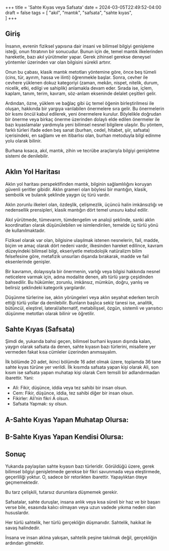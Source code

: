 +++
title = 'Sahte Kıyas veya Safsata'
date = 2024-03-05T22:49:52-04:00
draft = false
tags = [
    "akıl",
    "mantık",
    "safsata",
    "sahte kıyas",   
]
+++

## Giriş

İnsanın, evrenin fiziksel yapısına dair insani ve bilimsel bilgiyi genişleme isteği, onun fıtratının bir sonucudur. Bunun için de, temel mantık ilkelerinden hareketle, bazı akıl yürütmeler yapar. Gerek zihinsel gerekse deneysel yöntemler üzerinden var olan bilgisini sürekli artırır.

Onun bu çabası, klasik mantık metotları yöntemine göre, önce beş tümeli (cins, tür, ayırım, hassa ve ilinti) öğrenmekle başlar. Sonra, cevher ile cevhere yüklenen dokuz kategoriyi (zaman, mekân, nispet, nitelik, durum, nicelik, etki, edilgi ve sahiplik) anlamakla devam eder. Sırada ise, içlem, kaplam, tanım, terim, kavram, söz-anlam ekseninde delalet çeşitleri gelir.

Ardından, özne, yüklem ve bağlaç gibi üç temel öğenin birleştirilmesi ile oluşan, hakkında bir yargıya varılabilen önermelere sıra gelir. Bu önermelerin bir kısmı öncül kabul edilerek, yeni önermelere kurulur. Böylelikle doğrudan bir önerme veya birkaç önerme üzerinden dolaylı elde edilen önermeler ile bazı kıyaslamalar yardımıyla yeni bilimsel nesnel bilgilere ulaşılır. Bu yöntem, farklı türleri ifade eden beş sanat (burhan, cedel, hitabet, şiir, safsata) içerisindeki, en sağlamı ve en itibarlısı olan, burhan metoduyla bilgi edinme yolu olarak bilinir.

Burhana kısaca, akıl, mantık, zihin ve tecrübe araçlarıyla bilgiyi genişletme sistemi de denilebilir. 

## Aklın Yol Haritası

Aklın yol haritası perspektifinden mantık, bilginin sağlamlılığını koruyan güvenli şeritler gibidir. Aklın grameri olan böylesi bir mantığın, klasik, sembolik ve bulanık şeklinde yaygın üç türü vardır.

Aklın zorunlu ilkeleri olan, özdeşlik, çelişmezlik, üçüncü halin imkânsızlığı ve nedensellik prensipleri, klasik mantığın dört temel unsuru kabul edilir.

Akıl yürütmede, tümevarım, tümdengelim ve analoji şeklinde, sanki aklın koordinatları olarak düşünülebilen ve isimlendirilen, temelde üç türlü yönü de kullanılmaktadır.

Fiziksel olarak var olan, bilgisine ulaşılmak istenen nesnelerin, fail, madde, biçim ve amaç olarak dört nedeni vardır, ilkesinden hareket edilince, kavram düzeyindeki bilimsel bilgi, ekseriyetle metodolojik natüralizm bilim felsefesine göre, metafizik unsurları dışarıda bırakarak, madde ve fail eksenlerinde genişler.

Bir kavramın, dolayısıyla bir önermenin, varlığı veya bilgisi hakkında nesnel neticelere varmak için, adına modalite denen, altı türlü yargı çeşidinden bahsedilir. Bu hükümler, zorunlu, imkânsız, mümkün, doğru, yanlış ve belirsiz şeklindeki kategorik yargılardır.

Düşünme türlerine ise, aklın yörüngeleri veya aklın seyahat ederken tercih ettiği türlü yollar da denilebilir. Bunların başlıca sekiz tanesi ise, analitik, bütüncül, eleştirel, lateral/alternatif, metabilişsel, özgün, sistemli ve yansıtıcı düşünme metotları olarak bilinir ve öğretilir.

## Sahte Kıyas (Safsata)

Şimdi de, yukarıda bahsi geçen, bilimsel burhani kıyasın dışında kalan, yaygın olarak safsata da denen, sahte kıyasın bazı türlerini, misallere yer vermeden fakat kısa cümleler üzerinden anımsayalım.

İlk bölümde 20 adet, ikinci bölümde 16 adet olmak üzere, toplamda 36 tane sahte kıyas türüne yer verildi. İlk kısımda safsata yapan kişi olarak Ali, son kısım ise safsata yapan muhatap kişi olarak Cem temsili bir adlandırmadan ibarettir. Yani:

- Ali: Fikir, düşünce, iddia veya tez sahibi bir insan olsun.
- Cem: Fikir, düşünce, iddia, tez sahibi diğer bir insan olsun.
- Fikirler: Ali’nin fikri A olsun.
- Safsata Yapmak: sy olsun.

## A-Sahte Kıyas Yapan Muhatap Olursa:

## B-Sahte Kıyas Yapan Kendisi Olursa:

## Sonuç

Yukarıda paylaşılan sahte kıyasın bazı türleridir. Görüldüğü üzere, gerek bilimsel bilgiyi genişletmede gerekse bir fikri savunmada veya eleştirmede, geçerliliği yoktur. O, sadece bir retorikten ibarettir. Yapaylıktan öteye geçmemektedir.

Bu tarz çelişkili, tutarsız durumlara düşmemek gerekir.

Safsatalar, sahte duruşlar, insana anlık veya kısa süreli bir haz ve bir başarı verse bile, esasında kalıcı olmayan veya uzun vadede yıkıma neden olan hususlardır. 

Her türlü sahtelik, her türlü gerçekliğin düşmanıdır. Sahtelik, hakikat ile savaş halindedir.

İnsana ve insan aklına yakışan, sahtelik peşine takılmak değil, gerçekliğin ardından gitmektir.
